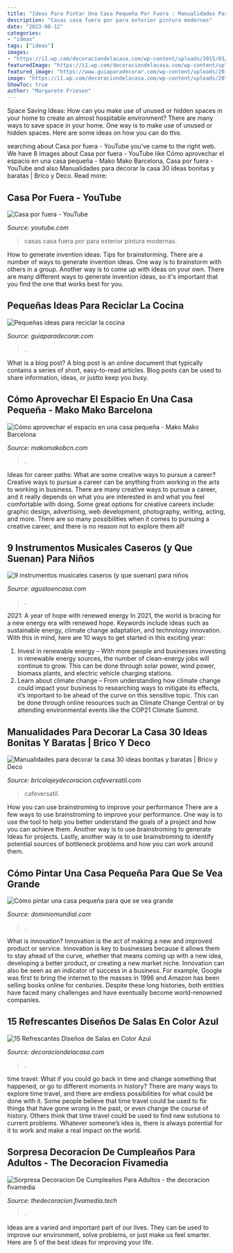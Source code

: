 ```yaml
---
title: "Ideas Para Pintar Una Casa Pequeña Por Fuera : Manualidades Para Decorar La Casa 30 Ideas Bonitas Y Baratas"
description: "Casas casa fuera por para exterior pintura modernas"
date: "2023-08-12"
categories:
- "ideas"
tags: ["ideas"]
images:
- "https://i1.wp.com/decoraciondelacasa.com/wp-content/uploads/2015/03/sala-color-azul-9.jpg?fit=527%2C382&amp;ssl=1"
featuredImage: "https://i1.wp.com/decoraciondelacasa.com/wp-content/uploads/2015/03/sala-color-azul-9.jpg?fit=527%2C382&amp;ssl=1"
featured_image: "https://www.guiaparadecorar.com/wp-content/uploads/2014/09/ideas-para-reciclar-la-cocina-04.jpg"
image: "https://i1.wp.com/decoraciondelacasa.com/wp-content/uploads/2015/03/sala-color-azul-9.jpg?fit=527%2C382&amp;ssl=1"
ShowToc: true
author: "Margarete Friesen"
---
```



Space Saving Ideas: How can you make use of unused or hidden spaces in your home to create an almost hospitable environment?
There are many ways to save space in your home. One way is to make use of unused or hidden spaces. Here are some ideas on how you can do this.

	

		
searching about Casa por fuera - YouTube you've came to the right web. We have 8 Images about Casa por fuera - YouTube like Cómo aprovechar el espacio en una casa pequeña - Mako Mako Barcelona, Casa por fuera - YouTube and also Manualidades para decorar la casa 30 ideas bonitas y baratas | Brico y Deco. Read more:
		
    
## Casa Por Fuera - YouTube

<img loading=lazy src="https://i.ytimg.com/vi/OE0Jg9VXQHU/maxresdefault.jpg" onerror="this.onerror=null;this.src='https://tse3.mm.bing.net/th?id=OIP.oFrJYmAUpMftzErfZg_dRgHaEK&amp;pid=15.1';" alt="Casa por fuera - YouTube">

_Source: youtube.com_

>casas casa fuera por para exterior pintura modernas. 

	

How to generate invention ideas: Tips for brainstorming.
There are a number of ways to generate invention ideas. One way is to brainstorm with others in a group. Another way is to come up with ideas on your own. There are many different ways to generate invention ideas, so it's important that you find the one that works best for you.

    
## Pequeñas Ideas Para Reciclar La Cocina

<img loading=lazy src="https://www.guiaparadecorar.com/wp-content/uploads/2014/09/ideas-para-reciclar-la-cocina-04.jpg" onerror="this.onerror=null;this.src='https://tse3.mm.bing.net/th?id=OIP.Y5_fyGZK_tqH7sI2lGropgHaLE&amp;pid=15.1';" alt="Pequeñas ideas para reciclar la cocina">

_Source: guiaparadecorar.com_

>. 

	

What is a blog post?
A blog post is an online document that typically contains a series of short, easy-to-read articles. Blog posts can be used to share information, ideas, or justto keep you busy.

    
## Cómo Aprovechar El Espacio En Una Casa Pequeña - Mako Mako Barcelona

<img loading=lazy src="https://www.makomakobcn.com/wp-content/uploads/2018/06/Cómo-aprovechar-el-espacio-en-una-casa-pequeña-1080x675.jpeg" onerror="this.onerror=null;this.src='https://tse4.mm.bing.net/th?id=OIP._fZN34vxscZx1TeVtzMYiQHaEo&amp;pid=15.1';" alt="Cómo aprovechar el espacio en una casa pequeña - Mako Mako Barcelona">

_Source: makomakobcn.com_

>. 

	

Ideas for career paths: What are some creative ways to pursue a career?
Creative ways to pursue a career can be anything from working in the arts to working in business. There are many creative ways to pursue a career, and it really depends on what you are interested in and what you feel comfortable with doing. Some great options for creative careers include: graphic design, advertising, web development, photography, writing, acting, and more. There are so many possibilities when it comes to pursuing a creative career, and there is no reason not to explore them all!

    
## 9 Instrumentos Musicales Caseros (y Que Suenan) Para Niños

<img loading=lazy src="https://agustoencasa.com/wp-content/uploads/2018/02/tambor_opt-1.jpg" onerror="this.onerror=null;this.src='https://tse3.mm.bing.net/th?id=OIP.5Ru7l8nBZJmhpRWGnHVOIwHaJP&amp;pid=15.1';" alt="9 instrumentos musicales caseros (y que suenan) para niños">

_Source: agustoencasa.com_

>. 

	

2021: A year of hope with renewed energy
In 2021, the world is bracing for a new energy era with renewed hope. Keywords include ideas such as sustainable energy, climate change adaptation, and technology innovation. With this in mind, here are 10 ways to get started in this exciting year:
1. Invest in renewable energy – With more people and businesses investing in renewable energy sources, the number of clean-energy jobs will continue to grow. This can be done through solar power, wind power, biomass plants, and electric vehicle charging stations.
2. Learn about climate change – From understanding how climate change could impact your business to researching ways to mitigate its effects, it’s important to be ahead of the curve on this sensitive topic. This can be done through online resources such as Climate Change Central or by attending environmental events like the COP21 Climate Summit.

    
## Manualidades Para Decorar La Casa 30 Ideas Bonitas Y Baratas | Brico Y Deco

<img loading=lazy src="https://bricolajeydecoracion.cafeversatil.com/wp-content/uploads/2016/10/005-42.jpg" onerror="this.onerror=null;this.src='https://tse4.mm.bing.net/th?id=OIP.pIGa9XgI_O6L1HbLODpuugHaJ4&amp;pid=15.1';" alt="Manualidades para decorar la casa 30 ideas bonitas y baratas | Brico y Deco">

_Source: bricolajeydecoracion.cafeversatil.com_

>cafeversatil. 

	

How you can use brainstroming to improve your performance
There are a few ways to use brainstroming to improve your performance. One way is to use the tool to help you better understand the goals of a project and how you can achieve them. Another way is to use brainstroming to generate Ideas for projects. Lastly, another way is to use brainstroming to identify potential sources of bottleneck problems and how you can work around them.

    
## Cómo Pintar Una Casa Pequeña Para Que Se Vea Grande

<img loading=lazy src="https://dominiomundial.com/wp-content/uploads/2016/07/cómo-pintar-una-casa-1-tonos-suaves.jpg" onerror="this.onerror=null;this.src='https://tse3.mm.bing.net/th?id=OIP.3ugYBtFRJaFbmDN3gt55NQHaFl&amp;pid=15.1';" alt="Cómo pintar una casa pequeña para que se vea grande">

_Source: dominiomundial.com_

>. 

	

What is innovation?
Innovation is the act of making a new and improved product or service. Innovation is key to businesses because it allows them to stay ahead of the curve, whether that means coming up with a new idea, developing a better product, or creating a new market niche. Innovation can also be seen as an indicator of success in a business. For example, Google was first to bring the internet to the masses in 1996 and Amazon has been selling books online for centuries. Despite these long histories, both entities have faced many challenges and have eventually become world-renowned companies.

    
## 15 Refrescantes Diseños De Salas En Color Azul

<img loading=lazy src="https://i1.wp.com/decoraciondelacasa.com/wp-content/uploads/2015/03/sala-color-azul-9.jpg?fit=527%2C382&amp;ssl=1" onerror="this.onerror=null;this.src='https://tse1.mm.bing.net/th?id=OIP.NiD9satJFWe3uESivSkahAHaFX&amp;pid=15.1';" alt="15 Refrescantes Diseños de Salas en Color Azul">

_Source: decoraciondelacasa.com_

>. 

	

time travel: What if you could go back in time and change something that happened, or go to different moments in history?
There are many ways to explore time travel, and there are endless possibilities for what could be done with it. Some people believe that time travel could be used to fix things that have gone wrong in the past, or even change the course of history. Others think that time travel could be used to find new solutions to current problems. Whatever someone’s idea is, there is always potential for it to work and make a real impact on the world.

    
## Sorpresa Decoracion De Cumpleaños Para Adultos - The Decoracion Fivamedia

<img loading=lazy src="https://i.pinimg.com/564x/46/fb/56/46fb563953c0931cb24a34c285101e5b.jpg" onerror="this.onerror=null;this.src='https://tse3.mm.bing.net/th?id=OIP.WAHXIqHywfyWJOoJa_AB8AHaJ4&amp;pid=15.1';" alt="Sorpresa Decoracion De Cumpleaños Para Adultos - the decoracion fivamedia">

_Source: thedecoracion.fivamedia.tech_

>. 

	

Ideas are a varied and important part of our lives. They can be used to improve our environment, solve problems, or just make us feel smarter. Here are 5 of the best ideas for improving your life.

